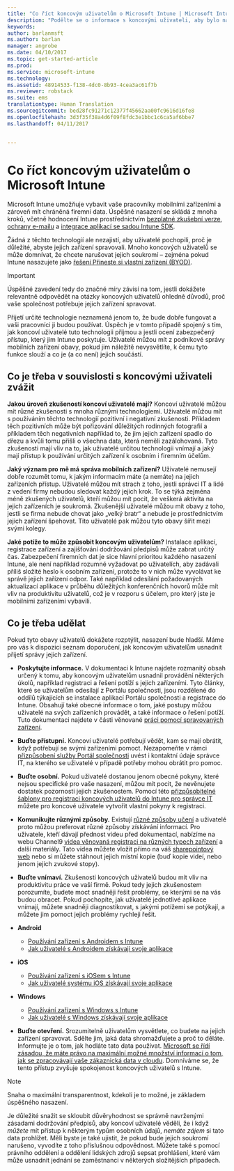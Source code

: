 ```yaml
---
title: "Co říct koncovým uživatelům o Microsoft Intune | Microsoft Intune"
description: "Podělte se o informace s koncovými uživateli, aby bylo nasazení Intune úspěšné."
keywords: 
author: barlanmsft
ms.author: barlan
manager: angrobe
ms.date: 04/10/2017
ms.topic: get-started-article
ms.prod: 
ms.service: microsoft-intune
ms.technology: 
ms.assetid: 48914533-f138-4dc0-8b93-4cea3ac61f7b
ms.reviewer: robstack
ms.suite: ems
translationtype: Human Translation
ms.sourcegitcommit: bed28fc91271c12377f45662aa00fc9616d16fe8
ms.openlocfilehash: 3d3f35f38a4d6f09f8fdc3e1bbc1c6ca5af6bbe7
ms.lasthandoff: 04/11/2017


---
```


# <a name="how-to-educate-your-end-users-about-microsoft-intune"></a>Co říct koncovým uživatelům o Microsoft Intune

Microsoft Intune umožňuje vybavit vaše pracovníky mobilními zařízeními a zároveň mít chráněná firemní data. Úspěšné nasazení se skládá z mnoha kroků, včetně hodnocení Intune prostřednictvím [bezplatné zkušební verze](/Intune/Understand/mobile-device-management-trial-guide-microsoft-intune.md), [ochrany e-mailu](https://docs.microsoft.com/intune/understand-explore/common-ways-to-use-intune#protecting-your-on-premises-email-and-data-so-it-can-be-safely-accessed-by-mobile-devices) a [integrace aplikací se sadou Intune SDK](/intune/develop/intune-app-sdk.md).

Žádná z těchto technologií ale nezajistí, aby uživatelé pochopili, proč je důležité, abyste jejich zařízení spravovali. Mnoho koncových uživatelů se může domnívat, že chcete narušovat jejich soukromí – zejména pokud Intune nasazujete jako [řešení Přineste si vlastní zařízení (BYOD)](/enterprise-mobility-security/solutions/byod-design-considerations-guide.md).

> [!Important]
> Úspěšné zavedení tedy do značné míry závisí na tom, jestli dokážete relevantně odpovědět na otázky koncových uživatelů ohledně důvodů, proč vaše společnost potřebuje jejich zařízení spravovat.

Přijetí určité technologie neznamená jenom to, že bude dobře fungovat a vaši pracovníci ji budou používat. Úspěch je v tomto případě spojený s tím, jak koncoví uživatelé tuto technologii přijmou a jestli ocení zabezpečený přístup, který jim Intune poskytuje. Uživatelé můžou mít z podnikové správy mobilních zařízení obavy, pokud jim náležitě nevysvětlíte, k čemu tyto funkce slouží a co je (a co není) jejich součástí.

## <a name="things-to-consider-about-your-end-users"></a>Co je třeba v souvislosti s koncovými uživateli zvážit

__Jakou úroveň zkušeností koncoví uživatelé mají?__ Koncoví uživatelé můžou mít různé zkušenosti s mnoha různými technologiemi. Uživatelé můžou mít s používáním těchto technologií pozitivní i negativní zkušenosti. Příkladem těch pozitivních může být pořizování důležitých rodinných fotografií a příkladem těch negativních například to, že jim jejich zařízení spadlo do dřezu a kvůli tomu přišli o všechna data, která neměli zazálohovaná. Tyto zkušenosti mají vliv na to, jak uživatelé určitou technologii vnímají a jaký mají přístup k používání určitých zařízení k osobním i firemním účelům.

__Jaký význam pro mě má správa mobilních zařízení?__ Uživatelé nemusejí dobře rozumět tomu, k jakým informacím máte (a nemáte) na jejich zařízeních přístup. Uživatelé můžou mít strach z toho, jestli správci IT a lidé z vedení firmy nebudou sledovat každý jejich krok. To se týká zejména méně zkušených uživatelů, kteří můžou mít pocit, že veškerá aktivita na jejich zařízeních je soukromá. Zkušenější uživatelé můžou mít obavy z toho, jestli se firma nebude chovat jako „velký bratr“ a nebude je prostřednictvím jejich zařízení špehovat. Tito uživatelé pak můžou tyto obavy šířit mezi svými kolegy.

__Jaké potíže to může způsobit koncovým uživatelům?__ Instalace aplikací, registrace zařízení a zajišťování dodržování předpisů může zabrat určitý čas. Zabezpečení firemních dat je sice hlavní prioritou každého nasazení Intune, ale není například rozumné vyžadovat po uživatelích, aby zadávali příliš složité heslo k osobním zařízení, protože to v nich může vyvolávat ke správě jejich zařízení odpor. Také například odesílání požadovaných aktualizací aplikace v průběhu důležitých konferenčních hovorů může mít vliv na produktivitu uživatelů, což je v rozporu s účelem, pro který jste je mobilními zařízeními vybavili.

## <a name="things-you-should-do"></a>Co je třeba udělat

Pokud tyto obavy uživatelů dokážete rozptýlit, nasazení bude hladší. Máme pro vás k dispozici seznam doporučení, jak koncovým uživatelům usnadnit přijetí správy jejich zařízení.

* __Poskytujte informace.__ V dokumentaci k Intune najdete rozmanitý obsah určený k tomu, aby koncovým uživatelům usnadnil provádění některých úkolů, například registraci a řešení potíží s jejich zařízeními. Tyto články, které se uživatelům odesílají z Portálu společnosti, jsou rozdělené do oddílů týkajících se instalace aplikací Portálu společnosti a registrace do Intune. Obsahují také obecné informace o tom, jaké postupy můžou uživatelé na svých zařízeních provádět, a také informace o řešení potíží. Tuto dokumentaci najdete v části věnované [práci pomocí spravovaných zařízení](/Intune/EndUser/use-managed-devices-to-get-work-done).

* __Buďte přístupní.__ Koncoví uživatelé potřebují vědět, kam se mají obrátit, když potřebují se svými zařízeními pomoct. Nezapomeňte v rámci [přizpůsobení služby Portál společnosti](/Intune/get-started/start-with-a-paid-subscription-to-microsoft-intune-step-7) uvést i kontaktní údaje správce IT, na kterého se uživatelé v případě potřeby mohou obrátit pro pomoc.

* __Buďte osobní.__ Pokud uživatelé dostanou jenom obecné pokyny, které nejsou specifické pro vaše nasazení, můžou mít pocit, že nevěnujete dostatek pozornosti jejich zkušenostem. Pomocí této [přizpůsobitelné šablony pro registraci koncových uživatelů do Intune pro správce IT](https://gallery.technet.microsoft.com/office/Intune-End-User-Enrollment-3a0c9b0c) můžete pro koncové uživatele vytvořit vlastní pokyny k registraci.

* __Komunikujte různými způsoby.__ Existují [různé způsoby učení](http://www.umassd.edu/dss/resources/facultystaff/howtoteachandaccommodate/howtoaccommodatedifferentlearningstyles/) a uživatelé proto můžou preferovat různé způsoby získávání informací. Pro uživatele, kteří dávají přednost videu před dokumentací, nabízíme na webu Channel9 [videa věnovaná registraci na různých typech zařízení](https://channel9.msdn.com/Series/IntuneEnrollment) a další materiály. Tato videa můžete vložit přímo na váš [sharepointový web](https://support.office.com/article/Embed-a-video-from-Office-365-Video-59e19984-c34e-4be8-889b-f6fa93910581) nebo si můžete stáhnout jejich místní kopie (buď kopie videí, nebo jenom jejich zvukové stopy).

* __Buďte vnímaví.__ Zkušenosti koncových uživatelů budou mít vliv na produktivitu práce ve vaší firmě. Pokud tedy jejich zkušenostem porozumíte, budete moct snadněji řešit problémy, se kterými se na vás budou obracet. Pokud pochopíte, jak uživatelé jednotlivé aplikace vnímají, můžete snadněji diagnostikovat, s jakými potížemi se potýkají, a můžete jim pomoct jejich problémy rychleji řešit.

* **Android**
  * [Používání zařízení s Androidem s Intune](https://docs.microsoft.com/Intune/EndUser/using-your-android-device-with-intune)
  * [Jak uživatelé s Androidem získávají svoje aplikace](how-your-android-users-get-their-apps.md)

* **iOS**
  * [Používání zařízení s iOSem s Intune](https://docs.microsoft.com/Intune/EndUser/using-your-ios-device-with-intune)
  * [Jak uživatelé systému iOS získávají svoje aplikace](how-your-ios-users-get-their-apps.md)

* **Windows**
  * [Používání zařízení s Windows s Intune](https://docs.microsoft.com/Intune/EndUser/using-your-windows-device-with-intune)
  * [Jak uživatelé s Windows získávají svoje aplikace](how-your-windows-users-get-their-apps.md)

* __Buďte otevření.__ Srozumitelně uživatelům vysvětlete, co budete na jejich zařízení spravovat. Sdělte jim, jaká data shromažďujete a proč to děláte. Informujte je o tom, jak hodláte tato data používat. [Microsoft se řídí zásadou, že máte právo na maximální možné množství informací o tom, jak se zpracovávají vaše zákaznická data v cloudu](https://www.microsoft.com/trustcenter/about/transparency). Domníváme se, že tento přístup zvyšuje spokojenost koncových uživatelů s Intune.

>[!Note]
> Snaha o maximální transparentnost, kdekoli je to možné, je základem úspěšného nasazení.

Je důležité snažit se skloubit důvěryhodnost se správně navrženými zásadami dodržování předpisů, aby koncoví uživatelé věděli, že i když *můžete* mít přístup k některým typům osobních údajů, *nemáte zájem* si tato data prohlížet. Měli byste je také ujistit, že pokud bude jejich soukromí narušeno, vyvodíte z toho příslušnou odpovědnost. Můžete také s pomocí právního oddělení a oddělení lidských zdrojů sepsat prohlášení, které vám může usnadnit jednání se zaměstnanci v některých složitějších případech.

